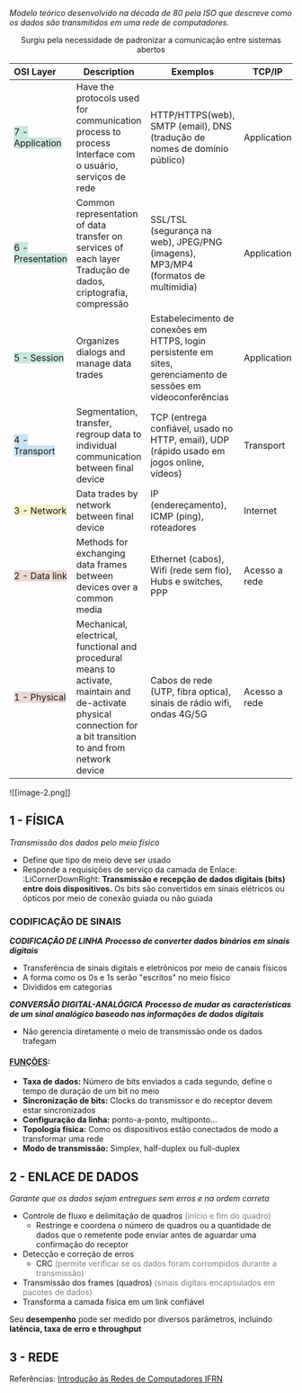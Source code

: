 *Modelo teórico desenvolvido na década de 80 pela ISO que descreve como os dados são transmitidos em uma rede de computadores.*

<center>Surgiu pela necessidade de padronizar a comunicação entre sistemas abertos</center>

| OSI Layer                                                           | Description                                                                                                                                                       | Exemplos                                                                                                        | TCP/IP        |
| :------------------------------------------------------------------ | ----------------------------------------------------------------------------------------------------------------------------------------------------------------- | --------------------------------------------------------------------------------------------------------------- | ------------- |
| <span style="background:rgba(3, 135, 102, 0.2)">7 - Application     | Hav</span>e the protocols used for communication process to process<br>Interface com o usuário, serviços de rede                                                  | HTTP/HTTPS(web), SMTP (email), DNS (tradução de nomes de domínio público)                                       | Application   |
| <span style="background:rgba(3, 135, 102, 0.2)">6 - Presentation    | Common re</span>presentation of data transfer on services of each layer<br>Tradução de dados, criptografia, compressão                                            | SSL/TSL (segurança na web), JPEG/PNG (imagens), MP3/MP4 (formatos de multimídia)                                | Application   |
| <span style="background:rgba(3, 135, 102, 0.2)">5 - Session         | Organizes dialogs and manage data trades                                                                                                                          | Estabelecimento de conexões em HTTPS, login persistente em sites, gerenciamento de sessões em videoconferências | Application   |
| <span style="background:rgba(5, 117, 197, 0.2)">4 - Transport       | S</span>egmentation, transfer, regroup data to individual communication between final device                                                                      | TCP (entrega confiável, usado no HTTP, email), UDP (rápido usado em jogos online, vídeos)                       | Transport     |
| <span style="background:rgba(240, 200, 0, 0.2)">3 - Network         | </span> Data trades by network between final device                                                                                                               | IP (endereçamento), ICMP (ping), roteadores                                                                     | Internet      |
| <span style="background:rgba(163, 67, 31, 0.2)">2 - Data link       | M</span>ethods for exchanging data frames between devices over a common media                                                                                     | Ethernet (cabos), Wifi (rede sem fio), Hubs e switches, PPP                                                     | Acesso a rede |
| <span style="background:rgba(163, 67, 31, 0.2)">1 - Physical</span> | Mechanical, electrical, functional and procedural means to activate, maintain and de-activate physical connection for a bit transition to and from network device | Cabos de rede (UTP, fibra optica), sinais de rádio wifi, ondas 4G/5G                                            | Acesso a rede |


![[image-2.png]]

## 1 - FÍSICA
*Transmissão dos dados pelo meio físico*
- Define que tipo de meio deve ser usado
- Responde a requisições de serviço da camada de Enlace:
	:LiCornerDownRight: **Transmissão e recepção de dados digitais (bits) entre dois dispositivos.** Os bits são convertidos em sinais elétricos ou ópticos por meio de conexão guiada ou não guiada

### CODIFICAÇÃO DE SINAIS
***CODIFICAÇÃO DE LINHA***
***Processo de converter dados binários em sinais digitais***
- Transferência de sinais digitais e eletrônicos por meio de canais físicos
- A forma como os 0s e 1s serão "escritos" no meio físico
- Divididos em categorias

***CONVERSÃO DIGITAL-ANALÓGICA***
***Processo de mudar as características de um sinal analógico baseado nas informações de dados digitais***

- Não gerencia diretamente o meio de transmissão onde os dados trafegam
#### <u>FUNÇÕES</u>:
- **Taxa de dados:** Número de bits enviados a cada segundo, define o tempo de duração de um bit no meio
- **Sincronização de bits:** Clocks do transmissor e do receptor devem estar sincronizados
- **Configuração da linha:** ponto-a-ponto, multiponto...
- **Topologia física:** Como os dispositivos estão conectados de modo a transformar uma rede
- **Modo de transmissão:** Simplex, half-duplex ou full-duplex

## 2 - ENLACE DE DADOS
*Garante que os dados sejam entregues sem erros e na ordem correta*
- Controle de fluxo e delimitação de quadros <font color="#7f7f7f">(início e fim do quadro)</font>
	- Restringe e coordena o número de quadros ou a quantidade de dados que o remetente pode enviar antes de aguardar uma confirmação do receptor
- Detecção e correção de erros
	- CRC <font color="#7f7f7f">(permite verificar se os dados foram corrompidos durante a transmissão)</font>
- Transmissão dos frames (quadros) <font color="#7f7f7f">(sinais digitais encapsulados em pacotes de dados)</font>
- Transforma a camada física em um link confiável

Seu **desempenho** pode ser medido por diversos parâmetros, incluindo **latência, taxa de erro e throughput**

## 3 - REDE



Referências: 
[Introdução às Redes de Computadores IFRN](https://docente.ifrn.edu.br/thiagodutra/disciplinas/materiais/introducao-as-redes-de-computadores/2019.2/07-camada-fisica-i)